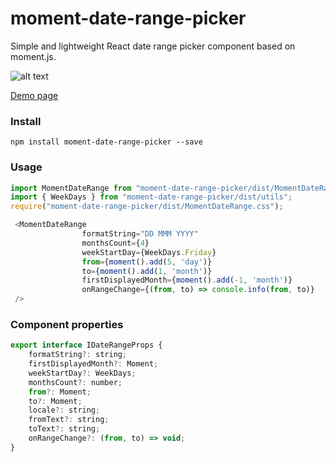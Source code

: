 # moment-date-range-picker
Simple and lightweight React date range picker component based on moment.js. 

![alt text](https://raw.githubusercontent.com/RodionNikolaev/moment-date-range-picker/master/docs/moment-date-range-picker.png)

[Demo page](https://rodionnikolaev.github.io/moment-date-range-picker/)

### Install
```
npm install moment-date-range-picker --save
```

### Usage
```js
import MomentDateRange from "moment-date-range-picker/dist/MomentDateRange";
import { WeekDays } from "moment-date-range-picker/dist/utils";
require("moment-date-range-picker/dist/MomentDateRange.css");

 <MomentDateRange
                formatString="DD MMM YYYY"
                monthsCount={4}
                weekStartDay={WeekDays.Friday}
                from={moment().add(5, 'day')}
                to={moment().add(1, 'month')}
                firstDisplayedMonth={moment().add(-1, 'month')}
                onRangeChange={(from, to) => console.info(from, to)}
 />
```

### Component properties
```js 
export interface IDateRangeProps {
    formatString?: string;
    firstDisplayedMonth?: Moment;
    weekStartDay?: WeekDays;
    monthsCount?: number;
    from?: Moment;
    to?: Moment;
    locale?: string;
    fromText?: string;
    toText?: string;
    onRangeChange?: (from, to) => void;
}
```
